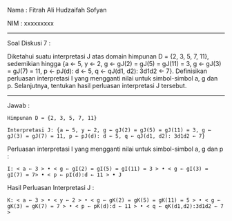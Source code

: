Nama : Fitrah Ali Hudzaifah Sofyan

NIM : xxxxxxxxx

---
Soal Diskusi 7 :

Diketahui suatu interpretasi J atas domain himpunan D = {2, 3, 5, 7, 11}, sedemikian hingga {a ← 5, y ← 2, g ← gJ(2) = gJ(5) = gJ(11) = 3, g ← gJ(3) = gJ(7) = 11, p ← pJ(d): d ← 5, q ← qJ(d1, d2): 3d1d2 ← 7}. Definisikan perluasan interpretasi I yang mengganti nilai untuk simbol-simbol a, g dan p. Selanjutnya, tentukan hasil perluasan interpretasi J tersebut.

---

Jawab :

```
Himpunan D = {2, 3, 5, 7, 11}

Interpretasi J: {a ← 5, y ← 2, g ← gJ(2) = gJ(5) = gJ(11) = 3, g ← gJ(3) = gJ(7) = 11, p ← pJ(d): d ← 5, q ← qJ(d1, d2): 3d1d2 ← 7}
```
Perluasan interpretasi I yang mengganti nilai untuk simbol-simbol a, g dan p :
```
I: < a ← 3 > • < g ← gI(2) = gI(5) = gI(11) = 3 > • < g ← gI(3) = gI(7) = 7> • < p ← pI(d):d ← 11 > • J
```
Hasil Perluasan Interpretasi J :

```
K: < a ← 3 > • < y ← 2 > • < g ← gK(2) = gK(5) = gK(11) = 5 > • < g ← gK(3) = gK(7) = 7 > • < p ← pK(d):d ← 11 > • < q ← qK(d1,d2):3d1d2 ← 7 > 
```